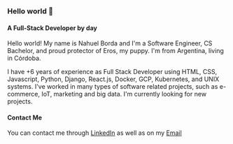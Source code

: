 ### Hello world 👋

#### A Full-Stack Developer by day

Hello world! My name is Nahuel Borda and I'm a Software Engineer, CS Bachelor, and proud protector of Eros, my puppy.
I'm from Argentina, living in Córdoba.

I have +6 years of experience as Full Stack Developer using HTML, CSS, Javascript, Python, Django, React.js, Docker, GCP, Kubernetes, and UNIX systems. I've worked in many types of software related projects, such as e-commerce, IoT, marketing and big data. I'm currently looking for new projects.

#### Contact Me
You can contact me through [LinkedIn](https://www.linkedin.com/in/nahuel-borda)
as well as on my [Email](https://www.linkedin.com/in/nahuel-borda)

 

